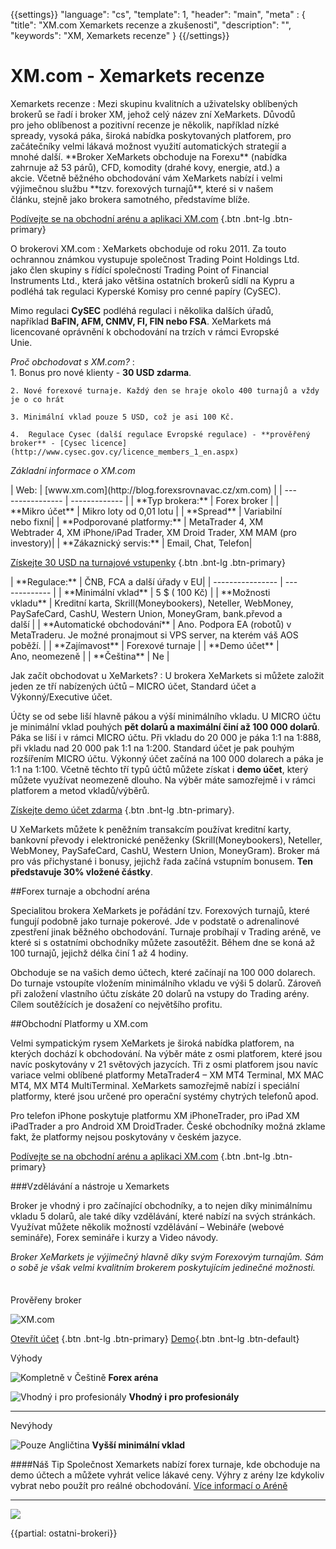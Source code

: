 {{settings}}
  "language": "cs",
  "template": 1,
  "header": "main",
  "meta" : {
    "title": "XM.com Xemarkets recenze a zkušenosti",
    "description": "",
    "keywords": "XM, Xemarkets recenze"
  }
{{/settings}}
<span itemprop="reviewRating" itemscope itemtype="http://schema.org/Rating">
  <meta itemprop="worstRating" content="1"/>
  <meta itemprop="ratingValue" content="90"/>
  <meta itemprop="bestRating" content="100"/>
</span>
<meta itemprop="itemreviewed" content="XM.com Xemarkets">
<meta itemprop="author" content="ForexSrovnávač.cz">

<div class="row">
<div class="col-md-9" role="main" markdown="1">



# XM.com - Xemarkets recenze
<div class="row" style="width:92%">
  <div class="col-md-6" markdown="1">
Xemarkets recenze
:    
Mezi skupinu kvalitních a uživatelsky oblíbených brokerů se řadí i broker XM, jehož celý název zní XeMarkets. Důvodů pro jeho oblíbenost a pozitivní recenze je několik, například nízké spready, vysoká páka, široká nabídka poskytovaných platforem, pro začátečníky velmi lákavá možnost využití automatických strategií a mnohé další.
**Broker XeMarkets obchoduje na Forexu** (nabídka zahrnuje až 53 párů), CFD, komodity (drahé kovy, energie, atd.) a akcie. Včetně běžného obchodování vám XeMarkets nabízí i velmi výjimečnou službu **tzv. forexových turnajů**, které si v našem článku, stejně jako brokera samotného, představíme blíže.


[Podívejte se na obchodní arénu a aplikaci XM.com](http://blog.forexsrovnavac.cz/xm.com) {.btn .bnt-lg .btn-primary}
</div>
  <div class="col-md-6" markdown="1">
O brokerovi XM.com
:    
XeMarkets obchoduje od roku 2011. Za touto ochrannou známkou vystupuje společnost Trading Point Holdings Ltd. jako člen skupiny s řídící společností Trading Point of Financial Instruments Ltd., která jako většina ostatních brokerů sídlí na Kypru a podléhá tak regulaci Kyperské Komisy pro cenné papíry (CySEC). 

Mimo regulaci **CySEC** podléhá regulaci i několika dalších úřadů, například **BaFIN, AFM, CNMV, FI, FIN nebo FSA**. XeMarkets má licencované oprávnění k obchodování na trzích v rámci Evropské Unie.

</div>
</div>

*Proč obchodovat s XM.com?*
:    
    1. Bonus pro nové klienty - **30 USD zdarma**.

    2. Nové forexové turnaje. Každý den se hraje okolo 400 turnajů a vždy je o co hrát
    
    3. Minimální vklad pouze 5 USD, což je asi 100 Kč.

    4.  Regulace Cysec (další regulace Evropské regulace) - **prověřený broker** - [Cysec licence](http://www.cysec.gov.cy/licence_members_1_en.aspx)

*Základní informace o XM.com*
<div class="row" style="width:92%">
  <div class="col-md-6" markdown="1">
| Web:     |   [www.xm.com](http://blog.forexsrovnavac.cz/xm.com) |
| ---------------- | ------------- |
| **Typ brokera:**   | Forex broker |
| **Mikro účet** | Mikro loty od 0,01 lotu |
| **Spread** | Variabilní nebo fixní|
| **Podporované platformy:**  | MetaTrader 4, XM Webtrader 4, XM iPhone/iPad Trader, XM Droid Trader, XM MAM (pro investory)|
| **Zákaznický servis:**  | Email, Chat, Telefon|

[Získejte 30 USD na turnajové vstupenky](http://blog.forexsrovnavac.cz/xm.com) {.btn .bnt-lg .btn-primary}

  </div>
  <div class="col-md-6" markdown="1">
| **Regulace:**  | ČNB, FCA a další úřady v EU|
| ---------------- | ------------- |
| **Minimální vklad**  | 5 $ ( 100 Kč) |
| **Možnosti vkladu**  | Kreditní karta, Skrill(Moneybookers), Neteller, WebMoney, PaySafeCard, CashU, Western Union, MoneyGram, bank.převod a další |
| **Automatické obchodování**  |  Ano. Podpora EA (robotů) v MetaTraderu. Je možné pronajmout si VPS server, na kterém váš AOS poběží. |
| **Zajímavost**  | Forexové turnaje |
| **Demo účet**  | Ano, neomezeně |
| **Čeština**  | Ne |

</div>
</div>



Jak začít obchodovat u XeMarkets?
:   U brokera XeMarkets si můžete založit jeden ze tří nabízených účtů – MICRO účet, Standard účet a Výkonný/Executive účet. 

Účty se od sebe liší hlavně pákou a výší minimálního vkladu. U MICRO účtu je minimální vklad pouhých **pět dolarů a maximální činí až 100 000 dolarů**. Páka se liší i v rámci MICRO účtu. Při vkladu do 20 000 je páka 1:1 na 1:888, při vkladu nad 20 000 pak 1:1 na 1:200. Standard účet je pak pouhým rozšířením MICRO účtu. Výkonný účet začíná na 100 000 dolarech a páka je 1:1 na 1:100. Včetně těchto tří typů účtů můžete získat i **demo účet**, který můžete využívat neomezeně dlouho.
Na výběr máte samozřejmě i v rámci platforem a metod vkladů/výběrů. 

[Získejte demo účet zdarma](http://blog.forexsrovnavac.cz/xm.com) {.btn .bnt-lg .btn-primary}.

U XeMarkets můžete k peněžním transakcím používat kreditní karty, bankovní převody i elektronické peněženky (Skrill(Moneybookers), Neteller, WebMoney, PaySafeCard, CashU, Western Union, MoneyGram). Broker má pro vás přichystané i bonusy, jejichž řada začíná vstupním bonusem. **Ten představuje 30% vložené částky**.

##Forex turnaje a obchodní aréna

Specialitou brokera XeMarkets je pořádání tzv. Forexových turnajů, které fungují podobně jako turnaje pokerové. Jde v podstatě o adrenalinové zpestření jinak běžného obchodování. Turnaje probíhají v Trading aréně, ve které si s ostatními obchodníky můžete zasoutěžit. Během dne se koná až 100 turnajů, jejichž délka činí 1 až 4 hodiny.

Obchoduje se na vašich demo účtech, které začínají na 100 000 dolarech. Do turnaje vstoupíte vložením minimálního vkladu ve výši 5 dolarů. Zároveň při založení vlastního účtu získáte 20 dolarů na vstupy do Trading arény. Cílem soutěžících je dosažení co největšího profitu.

##Obchodní Platformy u XM.com

Velmi sympatickým rysem XeMarkets je široká nabídka platforem, na kterých dochází k obchodování. Na výběr máte z osmi platforem, které jsou navíc poskytovány v 21 světových jazycích. Tři z osmi platforem jsou navíc variace velmi oblíbené platformy MetaTrader4 – XM MT4 Terminal, MX MAC MT4, MX MT4 MultiTerminal.
XeMarkets samozřejmě nabízí i speciální platformy, které jsou určené pro operační systémy chytrých telefonů apod. 

Pro telefon iPhone poskytuje platformu XM iPhoneTrader, pro iPad XM iPadTrader a pro Android XM DroidTrader. České obchodníky možná zklame fakt, že platformy nejsou poskytovány v českém jazyce. 


[Podívejte se na obchodní arénu a aplikaci XM.com](http://blog.forexsrovnavac.cz/xm.com) {.btn .bnt-lg .btn-primary}

###Vzdělávání a nástroje u Xemarkets


Broker je vhodný i pro začínající obchodníky, a to nejen díky minimálnímu vkladu 5 dolarů, ale také díky vzdělávání, které nabízí na svých stránkách. Využívat můžete několik možností vzdělávání – Webináře (webové semináře), Forex semináře i kurzy a Video návody.

*Broker XeMarkets je výjimečný hlavně díky svým Forexovým turnajům. Sám o sobě je však velmi kvalitním brokerem poskytujícím jedinečné možnosti.*


</div>
<div class="col-md-3" markdown="1">
<div class="well" markdown="1" style="margin-top: 2.5em">
Prověřeny broker

![XM.com](http://i.imgur.com/Ovf3rUQ.png)

[Otevřít účet](http://blog.forexsrovnavac.cz/xm.com "Registrace") {.btn .bnt-lg .btn-primary} [Demo](http://blog.forexsrovnavac.cz/xm.com "Demo účet"){.btn .bnt-lg .btn-default}

</div>
<div class="container-fluid" markdown="1">

Výhody

![Kompletně v Češtině](http://s28.postimg.org/lj87xfcyh/1402286470_1.png)     **Forex aréna**

![Vhodný i pro profesionály](http://s28.postimg.org/lj87xfcyh/1402286470_1.png)     **Vhodný i pro profesionály**

- - -
</div>
<div class="container-fluid" markdown="1">
Nevýhody

![Pouze Angličtina](http://s16.postimg.org/kwlkxzd75/1402286495_2.png)     **Vyšší minimální vklad**

</div>
<div class="container-fluid" markdown="1">

####Náš Tip
Společnost Xemarkets nabízí forex turnaje, kde obchoduje na demo účtech a můžete vyhrát velice lákavé ceny. Výhry z arény lze kdykoliv vybrat nebo použít pro reálné obchodování. [Více informací o Aréně](http://blog.forexsrovnavac.cz/xm.com)
- - -
<a href="http://blog.forexsrovnavac.cz/xm.com" alt="Demo účet" target="_blank">
 <img src="http://blog.forexsrovnavac.cz/wp-content/uploads/2014/10/informace.png" width="" height=""/>

</a>

</div>
</div>
</div>

{{partial: ostatni-brokeri}}